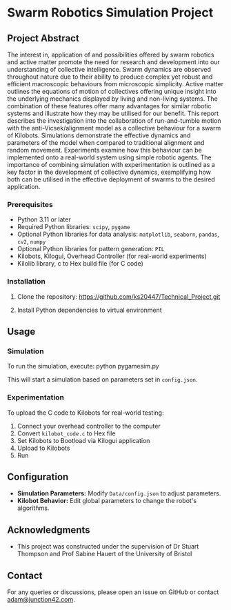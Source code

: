 # Swarm Robotics Simulation Project

## Project Abstract

The interest in, application of and possibilities offered by swarm robotics and active matter promote the need for research and development into our understanding of collective intelligence. Swarm dynamics are observed throughout nature due to their ability to produce complex yet robust and efficient macroscopic behaviours from microscopic simplicity. Active matter outlines the equations of motion of collectives offering unique insight into the underlying mechanics displayed by living and non-living systems. The combination of these features offer many advantages for similar robotic systems and illustrate how they may be utilised for our benefit. This report describes the investigation into the collaboration of run-and-tumble motion with the anti-Vicsek/alignment model as a collective behaviour for a swarm of Kilobots. Simulations demonstrate the effective dynamics and parameters of the model when compared to traditional alignment and random movement. Experiments examine how this behaviour can be implemented onto a real-world system using simple robotic agents. The importance of combining simulation with experimentation is outlined as a key factor in the development of collective dynamics, exemplifying how both can be utilised in the effective deployment of swarms to the desired application.

### Prerequisites
- Python 3.11 or later
- Required Python libraries: `scipy`, `pygame`
- Optional Python libraries for data analysis: `matplotlib`, `seaborn`, `pandas`, `cv2`, `numpy` 
- Optional Python libraries for pattern generation: `PIL`
- Kilobots, Kilogui, Overhead Controller (for real-world experiments)
- Kilolib library, c to Hex build file (for C code)

### Installation
1. Clone the repository:
https://github.com/ks20447/Technical_Project.git

2. Install Python dependencies to virtual environment

## Usage

### Simulation
To run the simulation, execute:
python pygamesim.py

This will start a simulation based on parameters set in `config.json`.

### Experimentation
To upload the C code to Kilobots for real-world testing:
1. Connect your overhead controller to the computer
2. Convert `kilobot_code.c` to Hex file
3. Set Kilobots to Bootload via Kilogui application
4. Upload to Kilobots
5. Run


## Configuration
- **Simulation Parameters:** Modify `Data/config.json` to adjust parameters.
- **Kilobot Behavior:** Edit global parameters to change the robot's algorithms.

## Acknowledgments
- This project was constructed under the supervision of Dr Stuart Thompson and Prof Sabine Hauert of the University of Bristol

## Contact
For any queries or discussions, please open an issue on GitHub or contact adam@junction42.com.

